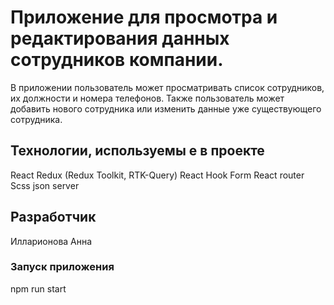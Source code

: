 # Приложение для просмотра и редактирования данных сотрудников компании.

В приложении пользователь может просматривать список сотрудников, их должности и номера телефонов.
Также пользователь может добавить нового сотрудника или изменить данные уже существующего сотрудника.

## Технологии, используемы е в проекте

React
Redux (Redux Toolkit, RTK-Query)
React Hook Form
React router
Scss
json server

## Разработчик

Илларионова Анна

### Запуск приложения

npm run start
